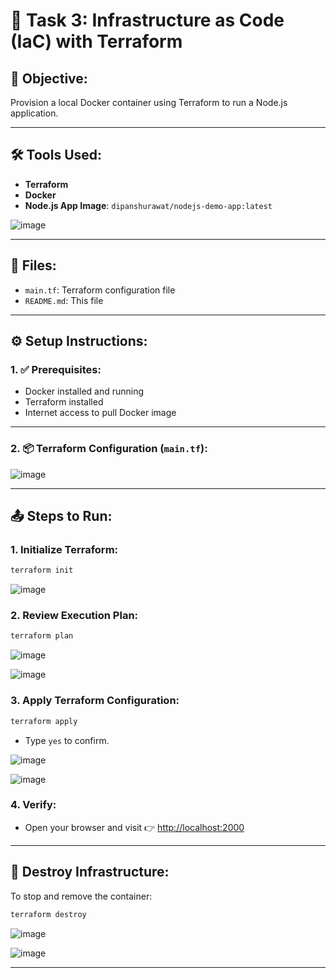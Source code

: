# 🚀 Task 3: Infrastructure as Code (IaC) with Terraform

## 📌 Objective:
Provision a local Docker container using Terraform to run a Node.js application.

---

## 🛠 Tools Used:
- **Terraform**
- **Docker**
- **Node.js App Image**: `dipanshurawat/nodejs-demo-app:latest`

![image](https://github.com/user-attachments/assets/e55622e1-58b3-4f2e-9934-4aecb91ae87e)

---

## 📁 Files:
- `main.tf`: Terraform configuration file
- `README.md`: This file

---

## ⚙️ Setup Instructions:

### 1. ✅ Prerequisites:
- Docker installed and running
- Terraform installed
- Internet access to pull Docker image

---

### 2. 📦 Terraform Configuration (`main.tf`):

![image](https://github.com/user-attachments/assets/77da215f-9388-4453-8ba5-fddc7aa70b2b)

---

## 📤 Steps to Run:

### 1. Initialize Terraform:
```bash
terraform init
```
![image](https://github.com/user-attachments/assets/342caf3e-77ea-4015-ba98-fd70b17c377f)

### 2. Review Execution Plan:
```bash
terraform plan
```
![image](https://github.com/user-attachments/assets/ce9b84df-3c10-4f6d-aa30-fbe581f06ceb)

![image](https://github.com/user-attachments/assets/aab4c42c-3260-489a-ad89-48a03e396b0d)

### 3. Apply Terraform Configuration:
```bash
terraform apply
```
- Type `yes` to confirm.

![image](https://github.com/user-attachments/assets/cd78e3f9-5b88-4f24-a25b-e6183ee7339d)

![image](https://github.com/user-attachments/assets/e6941c6e-a737-49af-8e7f-8f7e633817bb)

### 4. Verify:
- Open your browser and visit 👉 [http://localhost:2000](http://localhost:2000)

---

## 🧹 Destroy Infrastructure:
To stop and remove the container:
```bash
terraform destroy
```
![image](https://github.com/user-attachments/assets/5ae6738d-6f7d-4f64-b8ff-6fa216f96d49)

![image](https://github.com/user-attachments/assets/11146b2c-5e7e-4c78-b765-749d36c97cc1)

---

